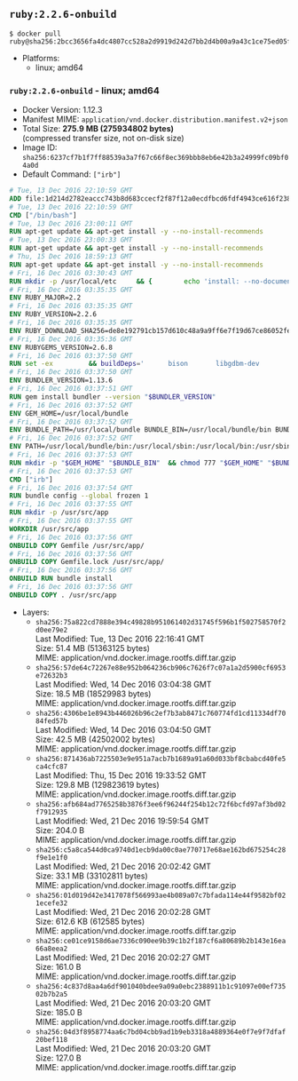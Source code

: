 ## `ruby:2.2.6-onbuild`

```console
$ docker pull ruby@sha256:2bcc3656fa4dc4807cc528a2d9919d242d7bb2d4b00a9a43c1ce75ed05f93b8f
```

-	Platforms:
	-	linux; amd64

### `ruby:2.2.6-onbuild` - linux; amd64

-	Docker Version: 1.12.3
-	Manifest MIME: `application/vnd.docker.distribution.manifest.v2+json`
-	Total Size: **275.9 MB (275934802 bytes)**  
	(compressed transfer size, not on-disk size)
-	Image ID: `sha256:6237cf7b1f7ff88539a3a7f67c66f8ec369bbb8eb6e42b3a24999fc09bf04a0d`
-	Default Command: `["irb"]`

```dockerfile
# Tue, 13 Dec 2016 22:10:59 GMT
ADD file:1d214d2782eaccc743b8d683ccecf2f87f12a0ecdfbcd6fdf4943ce616f23870 in / 
# Tue, 13 Dec 2016 22:10:59 GMT
CMD ["/bin/bash"]
# Tue, 13 Dec 2016 23:00:11 GMT
RUN apt-get update && apt-get install -y --no-install-recommends 		ca-certificates 		curl 		wget 	&& rm -rf /var/lib/apt/lists/*
# Tue, 13 Dec 2016 23:00:33 GMT
RUN apt-get update && apt-get install -y --no-install-recommends 		bzr 		git 		mercurial 		openssh-client 		subversion 				procps 	&& rm -rf /var/lib/apt/lists/*
# Thu, 15 Dec 2016 18:59:13 GMT
RUN apt-get update && apt-get install -y --no-install-recommends 		autoconf 		automake 		bzip2 		file 		g++ 		gcc 		imagemagick 		libbz2-dev 		libc6-dev 		libcurl4-openssl-dev 		libdb-dev 		libevent-dev 		libffi-dev 		libgdbm-dev 		libgeoip-dev 		libglib2.0-dev 		libjpeg-dev 		libkrb5-dev 		liblzma-dev 		libmagickcore-dev 		libmagickwand-dev 		libmysqlclient-dev 		libncurses-dev 		libpng-dev 		libpq-dev 		libreadline-dev 		libsqlite3-dev 		libssl-dev 		libtool 		libwebp-dev 		libxml2-dev 		libxslt-dev 		libyaml-dev 		make 		patch 		xz-utils 		zlib1g-dev 	&& rm -rf /var/lib/apt/lists/*
# Fri, 16 Dec 2016 03:30:43 GMT
RUN mkdir -p /usr/local/etc 	&& { 		echo 'install: --no-document'; 		echo 'update: --no-document'; 	} >> /usr/local/etc/gemrc
# Fri, 16 Dec 2016 03:35:35 GMT
ENV RUBY_MAJOR=2.2
# Fri, 16 Dec 2016 03:35:35 GMT
ENV RUBY_VERSION=2.2.6
# Fri, 16 Dec 2016 03:35:35 GMT
ENV RUBY_DOWNLOAD_SHA256=de8e192791cb157d610c48a9a9ff6e7f19d67ce86052feae62b82e3682cc675f
# Fri, 16 Dec 2016 03:35:36 GMT
ENV RUBYGEMS_VERSION=2.6.8
# Fri, 16 Dec 2016 03:37:50 GMT
RUN set -ex 		&& buildDeps=' 		bison 		libgdbm-dev 		ruby 	' 	&& apt-get update 	&& apt-get install -y --no-install-recommends $buildDeps 	&& rm -rf /var/lib/apt/lists/* 		&& wget -O ruby.tar.gz "https://cache.ruby-lang.org/pub/ruby/${RUBY_MAJOR%-rc}/ruby-$RUBY_VERSION.tar.gz" 	&& echo "$RUBY_DOWNLOAD_SHA256 *ruby.tar.gz" | sha256sum -c - 		&& mkdir -p /usr/src/ruby 	&& tar -xzf ruby.tar.gz -C /usr/src/ruby --strip-components=1 	&& rm ruby.tar.gz 		&& cd /usr/src/ruby 		&& { 		echo '#define ENABLE_PATH_CHECK 0'; 		echo; 		cat file.c; 	} > file.c.new 	&& mv file.c.new file.c 		&& autoconf 	&& ./configure --disable-install-doc --enable-shared 	&& make -j"$(nproc)" 	&& make install 		&& apt-get purge -y --auto-remove $buildDeps 	&& cd / 	&& rm -r /usr/src/ruby 		&& gem update --system "$RUBYGEMS_VERSION"
# Fri, 16 Dec 2016 03:37:50 GMT
ENV BUNDLER_VERSION=1.13.6
# Fri, 16 Dec 2016 03:37:51 GMT
RUN gem install bundler --version "$BUNDLER_VERSION"
# Fri, 16 Dec 2016 03:37:52 GMT
ENV GEM_HOME=/usr/local/bundle
# Fri, 16 Dec 2016 03:37:52 GMT
ENV BUNDLE_PATH=/usr/local/bundle BUNDLE_BIN=/usr/local/bundle/bin BUNDLE_SILENCE_ROOT_WARNING=1 BUNDLE_APP_CONFIG=/usr/local/bundle
# Fri, 16 Dec 2016 03:37:52 GMT
ENV PATH=/usr/local/bundle/bin:/usr/local/sbin:/usr/local/bin:/usr/sbin:/usr/bin:/sbin:/bin
# Fri, 16 Dec 2016 03:37:53 GMT
RUN mkdir -p "$GEM_HOME" "$BUNDLE_BIN" 	&& chmod 777 "$GEM_HOME" "$BUNDLE_BIN"
# Fri, 16 Dec 2016 03:37:53 GMT
CMD ["irb"]
# Fri, 16 Dec 2016 03:37:54 GMT
RUN bundle config --global frozen 1
# Fri, 16 Dec 2016 03:37:55 GMT
RUN mkdir -p /usr/src/app
# Fri, 16 Dec 2016 03:37:55 GMT
WORKDIR /usr/src/app
# Fri, 16 Dec 2016 03:37:56 GMT
ONBUILD COPY Gemfile /usr/src/app/
# Fri, 16 Dec 2016 03:37:56 GMT
ONBUILD COPY Gemfile.lock /usr/src/app/
# Fri, 16 Dec 2016 03:37:56 GMT
ONBUILD RUN bundle install
# Fri, 16 Dec 2016 03:37:56 GMT
ONBUILD COPY . /usr/src/app
```

-	Layers:
	-	`sha256:75a822cd7888e394c49828b951061402d31745f596b1f502758570f2d0ee79e2`  
		Last Modified: Tue, 13 Dec 2016 22:16:41 GMT  
		Size: 51.4 MB (51363125 bytes)  
		MIME: application/vnd.docker.image.rootfs.diff.tar.gzip
	-	`sha256:57de64c72267e88e952b064236cb906c7626f7c07a1a2d5900cf6953e72632b3`  
		Last Modified: Wed, 14 Dec 2016 03:04:38 GMT  
		Size: 18.5 MB (18529983 bytes)  
		MIME: application/vnd.docker.image.rootfs.diff.tar.gzip
	-	`sha256:4306be1e8943b446026b96c2ef7b3ab8471c760774fd1cd11334df7084fed57b`  
		Last Modified: Wed, 14 Dec 2016 03:04:50 GMT  
		Size: 42.5 MB (42502002 bytes)  
		MIME: application/vnd.docker.image.rootfs.diff.tar.gzip
	-	`sha256:871436ab7225503e9e951a7acb7b1689a91a60d033bf8cbabcd40fe5ca4cfc87`  
		Last Modified: Thu, 15 Dec 2016 19:33:52 GMT  
		Size: 129.8 MB (129823619 bytes)  
		MIME: application/vnd.docker.image.rootfs.diff.tar.gzip
	-	`sha256:afb684ad7765258b3876f3ee6f96244f254b12c72f6bcfd97af3bd02f7912935`  
		Last Modified: Wed, 21 Dec 2016 19:59:54 GMT  
		Size: 204.0 B  
		MIME: application/vnd.docker.image.rootfs.diff.tar.gzip
	-	`sha256:c5a8ca544d0ca9740d1ecb9da00c0ae770717e68ae162bd675254c28f9e1e1f0`  
		Last Modified: Wed, 21 Dec 2016 20:02:42 GMT  
		Size: 33.1 MB (33102811 bytes)  
		MIME: application/vnd.docker.image.rootfs.diff.tar.gzip
	-	`sha256:01d019d42e3417078f566993ae4b089a07c7bfada114e44f9582bf021ecefe32`  
		Last Modified: Wed, 21 Dec 2016 20:02:28 GMT  
		Size: 612.6 KB (612585 bytes)  
		MIME: application/vnd.docker.image.rootfs.diff.tar.gzip
	-	`sha256:ce01ce9158d6ae7336c090ee9b39c1b2f187cf6a80689b2b143e16ea66a8eea2`  
		Last Modified: Wed, 21 Dec 2016 20:02:27 GMT  
		Size: 161.0 B  
		MIME: application/vnd.docker.image.rootfs.diff.tar.gzip
	-	`sha256:4c837d8aa4a6df901040bdee9a09a0ebc2388911b1c91097e00ef73502b7b2a5`  
		Last Modified: Wed, 21 Dec 2016 20:03:20 GMT  
		Size: 185.0 B  
		MIME: application/vnd.docker.image.rootfs.diff.tar.gzip
	-	`sha256:04d3f8958774aa6c7bd04cbb9ad1b9eb3318a4889364e0f7e9f7dfaf20bef118`  
		Last Modified: Wed, 21 Dec 2016 20:03:20 GMT  
		Size: 127.0 B  
		MIME: application/vnd.docker.image.rootfs.diff.tar.gzip
